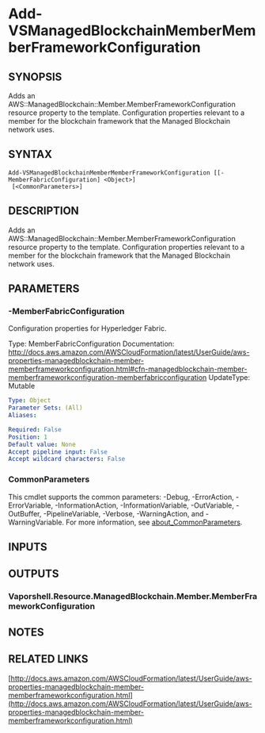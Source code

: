 # Add-VSManagedBlockchainMemberMemberFrameworkConfiguration

## SYNOPSIS
Adds an AWS::ManagedBlockchain::Member.MemberFrameworkConfiguration resource property to the template.
Configuration properties relevant to a member for the blockchain framework that the Managed Blockchain network uses.

## SYNTAX

```
Add-VSManagedBlockchainMemberMemberFrameworkConfiguration [[-MemberFabricConfiguration] <Object>]
 [<CommonParameters>]
```

## DESCRIPTION
Adds an AWS::ManagedBlockchain::Member.MemberFrameworkConfiguration resource property to the template.
Configuration properties relevant to a member for the blockchain framework that the Managed Blockchain network uses.

## PARAMETERS

### -MemberFabricConfiguration
Configuration properties for Hyperledger Fabric.

Type: MemberFabricConfiguration
Documentation: http://docs.aws.amazon.com/AWSCloudFormation/latest/UserGuide/aws-properties-managedblockchain-member-memberframeworkconfiguration.html#cfn-managedblockchain-member-memberframeworkconfiguration-memberfabricconfiguration
UpdateType: Mutable

```yaml
Type: Object
Parameter Sets: (All)
Aliases:

Required: False
Position: 1
Default value: None
Accept pipeline input: False
Accept wildcard characters: False
```

### CommonParameters
This cmdlet supports the common parameters: -Debug, -ErrorAction, -ErrorVariable, -InformationAction, -InformationVariable, -OutVariable, -OutBuffer, -PipelineVariable, -Verbose, -WarningAction, and -WarningVariable. For more information, see [about_CommonParameters](http://go.microsoft.com/fwlink/?LinkID=113216).

## INPUTS

## OUTPUTS

### Vaporshell.Resource.ManagedBlockchain.Member.MemberFrameworkConfiguration
## NOTES

## RELATED LINKS

[http://docs.aws.amazon.com/AWSCloudFormation/latest/UserGuide/aws-properties-managedblockchain-member-memberframeworkconfiguration.html](http://docs.aws.amazon.com/AWSCloudFormation/latest/UserGuide/aws-properties-managedblockchain-member-memberframeworkconfiguration.html)

